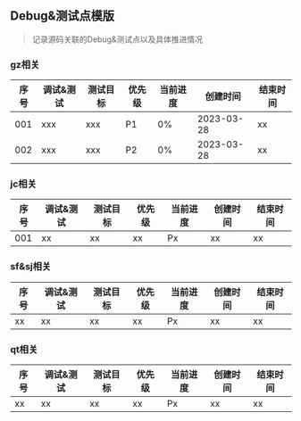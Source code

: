 ## Debug&测试点模版
> 记录源码关联的Debug&测试点以及具体推进情况

### gz相关
| 序号  | 调试&测试 | 测试目标 | 优先级 | 当前进度 | 创建时间       | 结束时间 |
|-----|-------|------|-----|------|------------|------|
| 001 | xxx   | xxx  | P1  | 0%   | 2023-03-28 | xx   |
| 002 | xxx   | xxx  | P2  | 0%   | 2023-03-28 | xx   |

### jc相关
| 序号  | 调试&测试 | 测试目标 | 优先级 | 当前进度 | 创建时间 | 结束时间 |
|-----|-------|------|-----|------|------|------|
| 001 | xx    | xx   | xx  | Px   | xx   | xx   |

### sf&sj相关
| 序号  | 调试&测试 | 测试目标 | 优先级 | 当前进度 | 创建时间 | 结束时间 |
|-----|-------|------|-----|------|------|------|
| xx  | xx    | xx   | xx  | Px   | xx   | xx   |

### qt相关
| 序号  | 调试&测试 | 测试目标 | 优先级 | 当前进度 | 创建时间 | 结束时间 |
|-----|-------|------|-----|------|------|------|
| xx  | xx    | xx   | xx  | Px   | xx   | xx   |